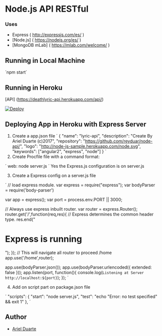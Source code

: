 # Node.js API RESTful

### Uses

- Express ( http://expressjs.com/es/ )
- [Node.js] ( https://nodejs.org/es/ )
- [MongoDB mLab]  ( https://mlab.com/welcome/ )

## Running in Local Machine

´npm start´

## Running in Heroku

[API] (https://deathlyric-api.herokuapp.com/api/)

[![Deploy](https://www.herokucdn.com/deploy/button.png)](https://heroku.com/deploy)

## Deploying App in Heroku with Express Server

1. Create a app.json file
´
{
  "name": "lyric-api",
  "description": "Create By Ariel Duarte (c)2017",
  "repository": "https://github.com/reyduar/node-api/",
  "logo": "http://node-js-sample.herokuapp.com/node.svg",
  "keywords": ["angular2", "express", "node"]
}
´
2. Create Procfile file with a command format:

´
web: node server.js
´
Yes the Express.js configuration is on server.js

3. Create a Express config on a server.js file

´
// load express module.
var express = require("express");
var bodyParser = require('body-parser')


var app = express();
var port = process.env.PORT || 3000;

// Always use express inbuilt router.
var router = express.Router();
router.get('/',function(req,res){
 // Express determines the common header type.
 res.end("<h1>Express is running</h1>");
});
// This will navigate all router to proceed /home
app.use('/home',router);

app.use(bodyParser.json());
app.use(bodyParser.urlencoded({ extended: false }));
app.listen(port, function(){
	console.log(`Listening at Server http://localhost:${port}`);
});
´

4. Add on script part on package.json file

´
"scripts": {
  "start": "node server.js",
  "test": "echo \"Error: no test specified\" && exit 1"
},
´


## Author

- [Ariel Duarte]( https://github.com/reyduar )

